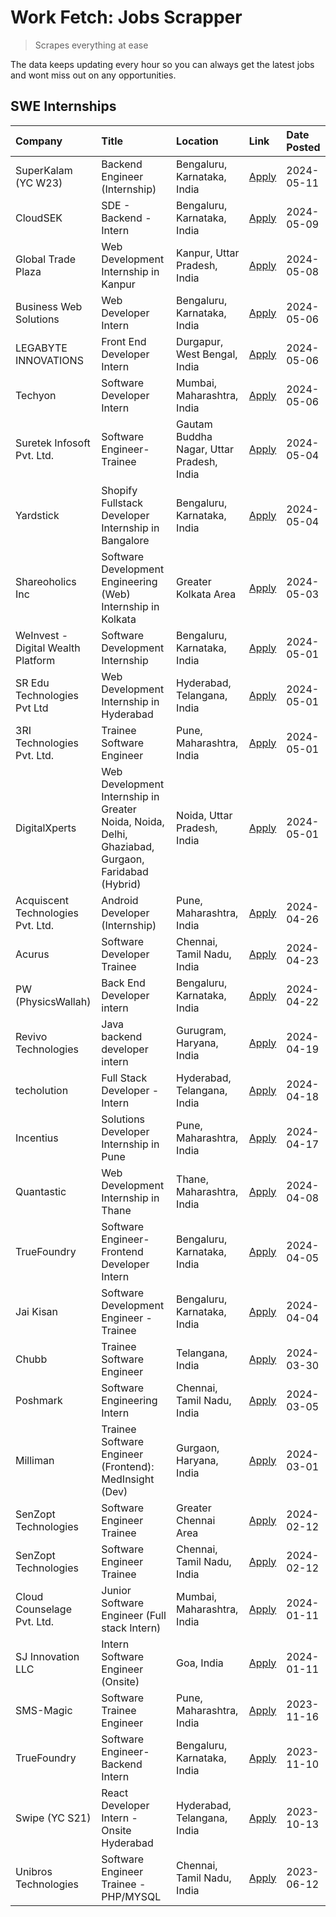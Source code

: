 # Work Fetch: Jobs Scrapper
> Scrapes everything at ease

The data keeps updating every hour so you can always get the latest jobs and wont miss out on any opportunities.

## SWE Internships
<!--START_SECTION:workfetch-->
| Company                            | Title                                                                                             | Location                                  | Link                                                                                                                                                                                                                                                                                                          | Date Posted   |
|:-----------------------------------|:--------------------------------------------------------------------------------------------------|:------------------------------------------|:--------------------------------------------------------------------------------------------------------------------------------------------------------------------------------------------------------------------------------------------------------------------------------------------------------------|:--------------|
| SuperKalam (YC W23)                | Backend Engineer (Internship)                                                                     | Bengaluru, Karnataka, India               | [Apply](https://in.linkedin.com/jobs/view/backend-engineer-internship-at-superkalam-yc-w23-3922671591?position=42&pageNum=0&refId=rJZIoIJDk7A6RsvoIYZ%2FpQ%3D%3D&trackingId=BiwQKa8tDfjtuiCh5U%2Fh5g%3D%3D&trk=public_jobs_jserp-result_search-card)                                                          | 2024-05-11    |
| CloudSEK                           | SDE - Backend - Intern                                                                            | Bengaluru, Karnataka, India               | [Apply](https://in.linkedin.com/jobs/view/sde-backend-intern-at-cloudsek-3920377259?position=28&pageNum=0&refId=rJZIoIJDk7A6RsvoIYZ%2FpQ%3D%3D&trackingId=lL729r9ZSqoy8KFA4jPjDw%3D%3D&trk=public_jobs_jserp-result_search-card)                                                                              | 2024-05-09    |
| Global Trade Plaza                 | Web Development Internship in Kanpur                                                              | Kanpur, Uttar Pradesh, India              | [Apply](https://in.linkedin.com/jobs/view/web-development-internship-in-kanpur-at-global-trade-plaza-3921430242?position=27&pageNum=0&refId=rJZIoIJDk7A6RsvoIYZ%2FpQ%3D%3D&trackingId=0iuDSuw62g5b0D04TRDzVw%3D%3D&trk=public_jobs_jserp-result_search-card)                                                  | 2024-05-08    |
| Business Web Solutions             | Web Developer Intern                                                                              | Bengaluru, Karnataka, India               | [Apply](https://in.linkedin.com/jobs/view/web-developer-intern-at-business-web-solutions-3918747383?position=29&pageNum=0&refId=rJZIoIJDk7A6RsvoIYZ%2FpQ%3D%3D&trackingId=H6j7pxdmjckaq9duKV8IHA%3D%3D&trk=public_jobs_jserp-result_search-card)                                                              | 2024-05-06    |
| LEGABYTE INNOVATIONS               | Front End  Developer Intern                                                                       | Durgapur, West Bengal, India              | [Apply](https://in.linkedin.com/jobs/view/front-end-developer-intern-at-legabyte-innovations-3918718185?position=38&pageNum=0&refId=rJZIoIJDk7A6RsvoIYZ%2FpQ%3D%3D&trackingId=IIK9a%2FX7ePuQ33gv8NWgaw%3D%3D&trk=public_jobs_jserp-result_search-card)                                                        | 2024-05-06    |
| Techyon                            | Software Developer Intern                                                                         | Mumbai, Maharashtra, India                | [Apply](https://in.linkedin.com/jobs/view/software-developer-intern-at-techyon-3917863085?position=59&pageNum=0&refId=rJZIoIJDk7A6RsvoIYZ%2FpQ%3D%3D&trackingId=7wBOOSp1kASf1hMGyWnvdg%3D%3D&trk=public_jobs_jserp-result_search-card)                                                                        | 2024-05-06    |
| Suretek Infosoft Pvt. Ltd.         | Software Engineer-Trainee                                                                         | Gautam Buddha Nagar, Uttar Pradesh, India | [Apply](https://in.linkedin.com/jobs/view/software-engineer-trainee-at-suretek-infosoft-pvt-ltd-3916999948?position=32&pageNum=0&refId=rJZIoIJDk7A6RsvoIYZ%2FpQ%3D%3D&trackingId=S4bz0Z6QAOmAouzLrhGPYw%3D%3D&trk=public_jobs_jserp-result_search-card)                                                       | 2024-05-04    |
| Yardstick                          | Shopify Fullstack Developer Internship in Bangalore                                               | Bengaluru, Karnataka, India               | [Apply](https://in.linkedin.com/jobs/view/shopify-fullstack-developer-internship-in-bangalore-at-yardstick-3917652092?position=35&pageNum=0&refId=rJZIoIJDk7A6RsvoIYZ%2FpQ%3D%3D&trackingId=UNZy3AhCCjwuoyw9B%2BKoUw%3D%3D&trk=public_jobs_jserp-result_search-card)                                          | 2024-05-04    |
| Shareoholics Inc                   | Software Development Engineering (Web) Internship in Kolkata                                      | Greater Kolkata Area                      | [Apply](https://in.linkedin.com/jobs/view/software-development-engineering-web-internship-in-kolkata-at-shareoholics-inc-3917065308?position=4&pageNum=0&refId=rJZIoIJDk7A6RsvoIYZ%2FpQ%3D%3D&trackingId=yof8TozaBd%2Fq19asBx1QGw%3D%3D&trk=public_jobs_jserp-result_search-card)                             | 2024-05-03    |
| WeInvest - Digital Wealth Platform | Software Development Internship                                                                   | Bengaluru, Karnataka, India               | [Apply](https://in.linkedin.com/jobs/view/software-development-internship-at-weinvest-digital-wealth-platform-3912867225?position=2&pageNum=0&refId=rJZIoIJDk7A6RsvoIYZ%2FpQ%3D%3D&trackingId=WECpFReq85M6K3JGq5J3NA%3D%3D&trk=public_jobs_jserp-result_search-card)                                          | 2024-05-01    |
| SR Edu Technologies Pvt Ltd        | Web Development Internship in Hyderabad                                                           | Hyderabad, Telangana, India               | [Apply](https://in.linkedin.com/jobs/view/web-development-internship-in-hyderabad-at-sr-edu-technologies-pvt-ltd-3915582854?position=34&pageNum=0&refId=rJZIoIJDk7A6RsvoIYZ%2FpQ%3D%3D&trackingId=PZGkEWY4tFN%2BsBKLlt6ieg%3D%3D&trk=public_jobs_jserp-result_search-card)                                    | 2024-05-01    |
| 3RI Technologies Pvt. Ltd.         | Trainee Software Engineer                                                                         | Pune, Maharashtra, India                  | [Apply](https://in.linkedin.com/jobs/view/trainee-software-engineer-at-3ri-technologies-pvt-ltd-3912869178?position=45&pageNum=0&refId=rJZIoIJDk7A6RsvoIYZ%2FpQ%3D%3D&trackingId=M%2Bn38RwDfoFZI5FkhZXRxg%3D%3D&trk=public_jobs_jserp-result_search-card)                                                     | 2024-05-01    |
| DigitalXperts                      | Web Development Internship in Greater Noida, Noida, Delhi, Ghaziabad, Gurgaon, Faridabad (Hybrid) | Noida, Uttar Pradesh, India               | [Apply](https://in.linkedin.com/jobs/view/web-development-internship-in-greater-noida-noida-delhi-ghaziabad-gurgaon-faridabad-hybrid-at-digitalxperts-3915589074?position=60&pageNum=0&refId=rJZIoIJDk7A6RsvoIYZ%2FpQ%3D%3D&trackingId=LJu4fG6df3B8Gw5LfmPoUA%3D%3D&trk=public_jobs_jserp-result_search-card) | 2024-05-01    |
| Acquiscent Technologies Pvt. Ltd.  | Android Developer (Internship)                                                                    | Pune, Maharashtra, India                  | [Apply](https://in.linkedin.com/jobs/view/android-developer-internship-at-acquiscent-technologies-pvt-ltd-3909395375?position=50&pageNum=0&refId=rJZIoIJDk7A6RsvoIYZ%2FpQ%3D%3D&trackingId=xFYvZMqoVaUaESxACJMLwQ%3D%3D&trk=public_jobs_jserp-result_search-card)                                             | 2024-04-26    |
| Acurus                             | Software Developer Trainee                                                                        | Chennai, Tamil Nadu, India                | [Apply](https://in.linkedin.com/jobs/view/software-developer-trainee-at-acurus-3907363844?position=26&pageNum=0&refId=rJZIoIJDk7A6RsvoIYZ%2FpQ%3D%3D&trackingId=wok%2BDNFMCaYOOD%2Fu0x8McA%3D%3D&trk=public_jobs_jserp-result_search-card)                                                                    | 2024-04-23    |
| PW (PhysicsWallah)                 | Back End Developer intern                                                                         | Bengaluru, Karnataka, India               | [Apply](https://in.linkedin.com/jobs/view/back-end-developer-intern-at-pw-physicswallah-3907293630?position=20&pageNum=0&refId=rJZIoIJDk7A6RsvoIYZ%2FpQ%3D%3D&trackingId=Nk0Z2eDsTafXwdH0ImxOuw%3D%3D&trk=public_jobs_jserp-result_search-card)                                                               | 2024-04-22    |
| Revivo Technologies                | Java backend developer intern                                                                     | Gurugram, Haryana, India                  | [Apply](https://in.linkedin.com/jobs/view/java-backend-developer-intern-at-revivo-technologies-3906034446?position=40&pageNum=0&refId=rJZIoIJDk7A6RsvoIYZ%2FpQ%3D%3D&trackingId=Blf8Shn1J39ThhyKdaJC4w%3D%3D&trk=public_jobs_jserp-result_search-card)                                                        | 2024-04-19    |
| techolution                        | Full Stack Developer - Intern                                                                     | Hyderabad, Telangana, India               | [Apply](https://in.linkedin.com/jobs/view/full-stack-developer-intern-at-techolution-3904814977?position=41&pageNum=0&refId=rJZIoIJDk7A6RsvoIYZ%2FpQ%3D%3D&trackingId=lyK6D5fNtRldLpa%2BLrMPqg%3D%3D&trk=public_jobs_jserp-result_search-card)                                                                | 2024-04-18    |
| Incentius                          | Solutions Developer Internship in Pune                                                            | Pune, Maharashtra, India                  | [Apply](https://in.linkedin.com/jobs/view/solutions-developer-internship-in-pune-at-incentius-3904329499?position=22&pageNum=0&refId=rJZIoIJDk7A6RsvoIYZ%2FpQ%3D%3D&trackingId=lDHk97nfUMCORpfShKOpTA%3D%3D&trk=public_jobs_jserp-result_search-card)                                                         | 2024-04-17    |
| Quantastic                         | Web Development Internship in Thane                                                               | Thane, Maharashtra, India                 | [Apply](https://in.linkedin.com/jobs/view/web-development-internship-in-thane-at-quantastic-3888221292?position=56&pageNum=0&refId=rJZIoIJDk7A6RsvoIYZ%2FpQ%3D%3D&trackingId=Sa4lwA44TckuD%2Bckdhxu1w%3D%3D&trk=public_jobs_jserp-result_search-card)                                                         | 2024-04-08    |
| TrueFoundry                        | Software Engineer- Frontend Developer Intern                                                      | Bengaluru, Karnataka, India               | [Apply](https://in.linkedin.com/jobs/view/software-engineer-frontend-developer-intern-at-truefoundry-3887320206?position=23&pageNum=0&refId=rJZIoIJDk7A6RsvoIYZ%2FpQ%3D%3D&trackingId=j9XDZl5RCF0%2B%2Fld5B%2FMeGw%3D%3D&trk=public_jobs_jserp-result_search-card)                                            | 2024-04-05    |
| Jai Kisan                          | Software Development Engineer - Trainee                                                           | Bengaluru, Karnataka, India               | [Apply](https://in.linkedin.com/jobs/view/software-development-engineer-trainee-at-jai-kisan-3913911193?position=24&pageNum=0&refId=rJZIoIJDk7A6RsvoIYZ%2FpQ%3D%3D&trackingId=AeGbOnCchH8gwiGw5tN4TA%3D%3D&trk=public_jobs_jserp-result_search-card)                                                          | 2024-04-04    |
| Chubb                              | Trainee Software Engineer                                                                         | Telangana, India                          | [Apply](https://in.linkedin.com/jobs/view/trainee-software-engineer-at-chubb-3909641440?position=25&pageNum=0&refId=rJZIoIJDk7A6RsvoIYZ%2FpQ%3D%3D&trackingId=Ij0kr9D2vG29oSKiCo23yw%3D%3D&trk=public_jobs_jserp-result_search-card)                                                                          | 2024-03-30    |
| Poshmark                           | Software Engineering Intern                                                                       | Chennai, Tamil Nadu, India                | [Apply](https://in.linkedin.com/jobs/view/software-engineering-intern-at-poshmark-3846946793?position=47&pageNum=0&refId=rJZIoIJDk7A6RsvoIYZ%2FpQ%3D%3D&trackingId=zWxFnLXoQT8R%2FXAyU39M%2Fw%3D%3D&trk=public_jobs_jserp-result_search-card)                                                                 | 2024-03-05    |
| Milliman                           | Trainee Software Engineer (Frontend): MedInsight (Dev)                                            | Gurgaon, Haryana, India                   | [Apply](https://in.linkedin.com/jobs/view/trainee-software-engineer-frontend-medinsight-dev-at-milliman-3792874280?position=15&pageNum=0&refId=rJZIoIJDk7A6RsvoIYZ%2FpQ%3D%3D&trackingId=ZMhp1Je2LvoX3i1GSujvKQ%3D%3D&trk=public_jobs_jserp-result_search-card)                                               | 2024-03-01    |
| SenZopt Technologies               | Software Engineer Trainee                                                                         | Greater Chennai Area                      | [Apply](https://in.linkedin.com/jobs/view/software-engineer-trainee-at-senzopt-technologies-3827688781?position=39&pageNum=0&refId=rJZIoIJDk7A6RsvoIYZ%2FpQ%3D%3D&trackingId=EE1nDhP9gDxWjpghQ98XSA%3D%3D&trk=public_jobs_jserp-result_search-card)                                                           | 2024-02-12    |
| SenZopt Technologies               | Software Engineer Trainee                                                                         | Chennai, Tamil Nadu, India                | [Apply](https://in.linkedin.com/jobs/view/software-engineer-trainee-at-senzopt-technologies-3827686880?position=58&pageNum=0&refId=rJZIoIJDk7A6RsvoIYZ%2FpQ%3D%3D&trackingId=00XN3fpkNUa91hTyuqLTRg%3D%3D&trk=public_jobs_jserp-result_search-card)                                                           | 2024-02-12    |
| Cloud Counselage Pvt. Ltd.         | Junior Software Engineer (Full stack Intern)                                                      | Mumbai, Maharashtra, India                | [Apply](https://in.linkedin.com/jobs/view/junior-software-engineer-full-stack-intern-at-cloud-counselage-pvt-ltd-3803132814?position=33&pageNum=0&refId=rJZIoIJDk7A6RsvoIYZ%2FpQ%3D%3D&trackingId=ZSlosRwrR5mRval0MJmBpA%3D%3D&trk=public_jobs_jserp-result_search-card)                                      | 2024-01-11    |
| SJ Innovation LLC                  | Intern Software Engineer (Onsite)                                                                 | Goa, India                                | [Apply](https://in.linkedin.com/jobs/view/intern-software-engineer-onsite-at-sj-innovation-llc-3799959011?position=54&pageNum=0&refId=rJZIoIJDk7A6RsvoIYZ%2FpQ%3D%3D&trackingId=z0FhhReUK2sWNSWoNjS9EQ%3D%3D&trk=public_jobs_jserp-result_search-card)                                                        | 2024-01-11    |
| SMS-Magic                          | Software Trainee Engineer                                                                         | Pune, Maharashtra, India                  | [Apply](https://in.linkedin.com/jobs/view/software-trainee-engineer-at-sms-magic-3761409781?position=36&pageNum=0&refId=rJZIoIJDk7A6RsvoIYZ%2FpQ%3D%3D&trackingId=KRAFPCC32E8%2FrKmQNrf40w%3D%3D&trk=public_jobs_jserp-result_search-card)                                                                    | 2023-11-16    |
| TrueFoundry                        | Software Engineer-Backend Intern                                                                  | Bengaluru, Karnataka, India               | [Apply](https://in.linkedin.com/jobs/view/software-engineer-backend-intern-at-truefoundry-3779508170?position=37&pageNum=0&refId=rJZIoIJDk7A6RsvoIYZ%2FpQ%3D%3D&trackingId=dzYQa5Ka6Sv%2BvpIySl722g%3D%3D&trk=public_jobs_jserp-result_search-card)                                                           | 2023-11-10    |
| Swipe (YC S21)                     | React Developer Intern - Onsite Hyderabad                                                         | Hyderabad, Telangana, India               | [Apply](https://in.linkedin.com/jobs/view/react-developer-intern-onsite-hyderabad-at-swipe-yc-s21-3737600089?position=46&pageNum=0&refId=rJZIoIJDk7A6RsvoIYZ%2FpQ%3D%3D&trackingId=zhqgYqbz7Q9HiN2ZKC9JqQ%3D%3D&trk=public_jobs_jserp-result_search-card)                                                     | 2023-10-13    |
| Unibros Technologies               | Software Engineer Trainee - PHP/MYSQL                                                             | Chennai, Tamil Nadu, India                | [Apply](https://in.linkedin.com/jobs/view/software-engineer-trainee-php-mysql-at-unibros-technologies-3656599241?position=43&pageNum=0&refId=rJZIoIJDk7A6RsvoIYZ%2FpQ%3D%3D&trackingId=TOD4hfQ3Qf6nxFgjetBqpA%3D%3D&trk=public_jobs_jserp-result_search-card)                                                 | 2023-06-12    |
<!--END_SECTION:workfetch-->
